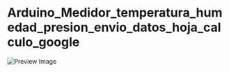 # Arduino_Medidor_temperatura_humedad_presion_envio_datos_hoja_calculo_google

![Preview Image](https://github.com/ManuelHernandezDorta/Arduino_Medidor_temperatura_humedad_presion_envio_datos_hoja_calculo_google/blob/main/images/1610966629715.jpg)
